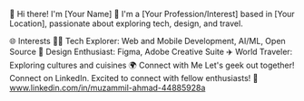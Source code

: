 👋 Hi there! I'm [Your Name]
🚀 I'm a [Your Profession/Interest] based in [Your Location], passionate about exploring tech, design, and travel.

🌐 Interests
👨‍💻 Tech Explorer: Web and Mobile Development, AI/ML, Open Source
🎨 Design Enthusiast: Figma, Adobe Creative Suite
✈️ World Traveler: Exploring cultures and cuisines
🌍 Connect with Me
Let's geek out together! Connect on LinkedIn. Excited to connect with fellow enthusiasts! 🌟
www.linkedin.com/in/muzammil-ahmad-44885928a
<!---
muzammilAhmad89/muzammilAhmad89 is a ✨ special ✨ repository because its `README.md` (this file) appears on your GitHub profile.
You can click the Preview link to take a look at your changes.
--->
